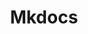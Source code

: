 ---
title: "Mkdocs"
icon: images/icons/mkdocs.svg
official_url: https://www.mkdocs.org/
vitalstats_url: https://www.staticgen.com/mkdocs
taxonomy: ssg
url: /mkdocs-themes
---